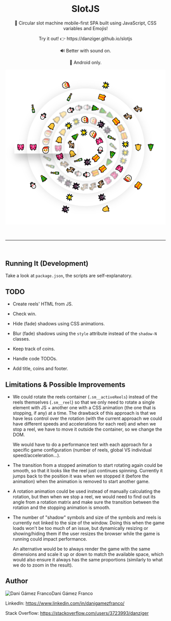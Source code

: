 <h1 align="center">SlotJS</h1>

<p align="center">
    🎰 Circular slot machine mobile-first SPA built using JavaScript, CSS variables and Emojis!
</p><p align="center">
    Try it out! 👉 https://danziger.github.io/slotjs
</p><p align="center">
    🔊 Better with sound on.
</p><p align="center">
    📱 Android only.
</p>

<p align="center">
    <a href="https://danziger.github.io/slotjs" target="_blank">
        <img src="./screenshots/slotjs.png" width="512" />
    </a>
</p>

<br /><hr /><br />

Running It (Development)
------------------------

Take a look at `package.json`, the scripts are self-explanatory.


TODO
----

- Create reels' HTML from JS.

- Check win.

- Hide (fade) shadows using CSS animations.

- Blur (fade) shadows using the `style` attribute instead of the `shadow-N` classes.

- Keep track of coins.

- Handle code TODOs.

- Add title, coins and footer.


Limitations & Possible Improvements
-----------------------------------

- We could rotate the reels container (`.sm__activeReels`) instead of the reels themselves (`.sm__reel`) so that we only need to rotate a single element with JS + another one with a CSS animation (the one that is stopping, if any) at a time. The drawback of this approach is that we have less control over the rotation (with the current approach we could have different speeds and accelerations for each reel) and when we stop a reel, we have to move it outside the container, so we change the DOM.

  We would have to do a performance test with each approach for a specific game configuration (number of reels, global VS individual speed/acceleration...).

- The transition from a stopped animation to start rotating again could be smooth, so that it looks like the reel just continues spinning. Currently it jumps back to the position it was when we stopped it (before the animation) when the animation is removed to start another game.

- A rotation animation could be used instead of manually calculating the rotation, but then when we stop a reel, we would need to find out its angle from a rotation matrix and make sure the transition between the rotation and the stopping animation is smooth.

- The number of "shadow" symbols and size of the symbols and reels is currently not linked to the size of the window. Doing this when the game loads won't be too much of an issue, but dynamically resizing or showing/hiding them if the user resizes the browser while the game is running could impact performance.

  An alternative would be to always render the game with the same dimensions and scale it up or down to match the available space, which would also ensure it always has the same proportions (similarly to what we do to zoom in the result).


Author
------

<img
    src="https://s.gravatar.com/avatar/ff1de7f1a325c8005379a310949f7f23?s=128"
    alt="Dani Gámez Franco"
    align="left"
/>

Dani Gámez Franco

LinkedIn: https://www.linkedin.com/in/danigamezfranco/

Stack Overflow: https://stackoverflow.com/users/3723993/danziger
